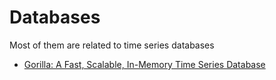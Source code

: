# Databases

Most of them are related to time series databases

- [Gorilla: A Fast, Scalable, In-Memory Time Series Database](gorilla.md)
